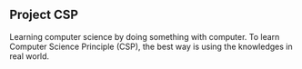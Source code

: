 ## Project CSP

Learning computer science by doing something with computer. To learn Computer Science Principle (CSP), the best way is using the knowledges in real world.

